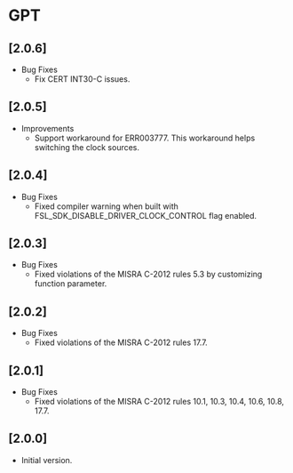 # GPT

## [2.0.6]

- Bug Fixes
  - Fix CERT INT30-C issues.

## [2.0.5]

- Improvements
  - Support workaround for ERR003777. This workaround helps switching the clock sources.

## [2.0.4]

- Bug Fixes
  - Fixed compiler warning when built with FSL_SDK_DISABLE_DRIVER_CLOCK_CONTROL flag enabled.

## [2.0.3]

- Bug Fixes
  - Fixed violations of the MISRA C-2012 rules 5.3 by customizing function parameter.

## [2.0.2]

- Bug Fixes
  - Fixed violations of the MISRA C-2012 rules 17.7.

## [2.0.1]

- Bug Fixes
  - Fixed violations of the MISRA C-2012 rules 10.1, 10.3, 10.4, 10.6, 10.8,
    17.7.

## [2.0.0]

- Initial version.
